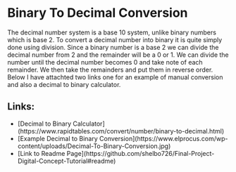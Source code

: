 <h1>Binary To Decimal Conversion</h1>
<p> The decimal number system is a base 10 system, unlike binary numbers which is base 2. To convert a decimal number into binary it is quite simply done using division. Since a binary number is a base 2 we can divide the decimal number from 2 and the remainder will be a 0 or 1. We can divide the number until the decimal number becomes 0 and take note of each remainder. We then take the remainders and put them in reverse order. Below I have attachted two links one for an example of manual conversion and also a decimal to binary calculator.</p> 
<h2> Links: </h2> 
 <ul>
<li>[Decimal to Binary Calculator](https://www.rapidtables.com/convert/number/binary-to-decimal.html)</li>
<li>[Example Decimal to Binary Conversion](https://www.elprocus.com/wp-content/uploads/Decimal-To-Binary-Conversion.jpg)</li>
<li>[Link to Readme Page](https://github.com/shelbo726/Final-Project-Digital-Concept-Tutorial#readme)</li>
 </ul>
